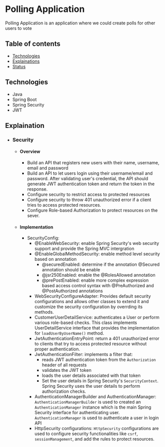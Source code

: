# Polling Application
Polling Application is an application where we could create polls for other users to vote

## Table of contents
* [Technologies](#Technologies)
* [Explainations](#Explaination)
* [Status](#Status)

## Technologies
* Java
* Spring Boot
* Spring Security
* JWT

## Explaination
  * ### Security
    * #### Overview
      * Build an API that registers new users with their name, username, email and password
      * Build an API to let users login using their username/email and password. After validating user's credential, the API should generate JWT authentication token and return the token in the response.
      * Configure security to restrict access to protected resources
      * Configure security to throw 401 unauthorized error if a client tries to access protected resources.
      * Configure Role-based Authorization to protect resources on the sever.
    * #### Implementation
      * SecurityConfig:
        * @EnableWebSecurity: enable Spring Security's web security support and provide the Spring MVC intergration
        * @EnableGlobalMethodSecurity: enable method level security based on annotation
          * @securedEnabled: determine if the annotation @Secured annotation should be enable
          * @jsr250Enabled: enable the @RolesAllowed annotation
          * @prePostEnabled: enable more complex expression based access control syntax with @PreAuthorized and @PostAuthorized annotations
        * WebSecurityConfigureAdapter: Provides default security configurations and allows other classes to extend it and customize the security configuration by overrding its methods.
        * CustomerUserDetailService: authenticates a User or perform various role-based checks. This class implements UserDetailService interface that provides the implementation for `loadUserByUserName()` method.
        * JwtAuthenticationEntryPoint: return a 401 unauthorized error to clients that try to access protected resource without proper authentication. 
        * JwtAuthenticationFilter: implements a filter that:
          * reads JWT authentication token from the `Àuthorization` header of all requests
          * validates the JWT token
          * loads the user details associated with that token
          * Set the user details in Spring Security's `SecurityContext`. Spring Security uses the user details to perform authorization checks.
        * AuthenticationManagerBuilder and AuthenticationManager: `AuthenticationManagerBuilder` is used to created an `AuthenticationManager` instance which is the main Spring Security interface for authenticating user. `AuthenticationManager` is used to authenticate a user in login API
        * HttpSecurity configurations: `HttpSecurity` configurations are used to configure security functionalities like `csrf`, `sessionManagement`, and add the rules to protect resources.
        
        
